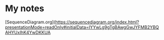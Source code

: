 # My notes
[SequenceDiagram.org](https://sequencediagram.org/index.html?presentationMode=readOnly#initialData=IYYwLg9gTgBAwgGwJYFMB2YBQAHYUxIhK4YwDKKUA

